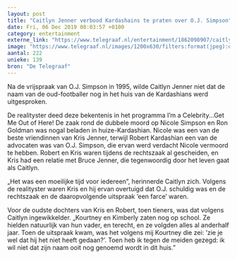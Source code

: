 ```yaml
---
layout: post
title: "Caitlyn Jenner verbood Kardashains te praten over O.J. Simpson"
date: Fri, 06 Dec 2019 08:03:57 +0100
category: entertainment
externe_link: "https://www.telegraaf.nl/entertainment/1862098907/caitlyn-jenner-verbood-kardashains-te-praten-over-o-j-simpson"
image: "https://www.telegraaf.nl/images/1200x630/filters:format(jpeg):quality(80)/cdn-kiosk-api.telegraaf.nl/927dfa8c-17f6-11ea-a559-02d1dbdc35d1.jpg"
aantal: 222
unieke: 139
bron: "De Telegraaf"
---
```


<p class="intro">Na de vrijspraak van O.J. Simpson in 1995, wilde Caitlyn Jenner niet dat de naam van de oud-footballer nog in het huis van de Kardashians werd uitgesproken.</p> <p>De realityster deed deze bekentenis in het programma I’m a Celebrity...Get Me Out of Here! De zaak rond de dubbele moord op Nicole Simpson en Ron Goldman was nogal beladen in huize-Kardashian. Nicole was een van de beste vriendinnen van Kris Jenner, terwijl Robert Kardashian een van de advocaten was van O.J. Simpson, die ervan werd verdacht Nicole vermoord te hebben. Robert en Kris waren tijdens de rechtszaak al gescheiden, en Kris had een relatie met Bruce Jenner, die tegenwoordig door het leven gaat als Caitlyn.</p><p>„Het was een moeilijke tijd voor iedereen”, herinnerde Caitlyn zich. Volgens de realityster waren Kris en hij ervan overtuigd dat O.J. schuldig was en de rechtszaak en de daaropvolgende uitspraak ’een farce’ waren.</p><p>Voor de oudste dochters van Kris en Robert, toen tieners, was dat volgens Caitlyn ingewikkelder. „Kourtney en Kimberly zaten nog op school. Ze hielden natuurlijk van hun vader, en terecht, en ze volgden alles al anderhalf jaar. Toen de uitspraak kwam, was het volgens mij Kourtney die zei: ’zie je wel dat hij het niet heeft gedaan?’. Toen heb ik tegen de meiden gezegd: ik wil niet dat zijn naam ooit nog genoemd wordt in dit huis.”</p>
